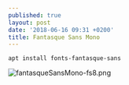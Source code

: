 ```yaml
---
published: true
layout: post
date: '2018-06-16 09:31 +0200'
title: Fantasque Sans Mono
---
```

	apt install fonts-fantasque-sans
    
![fantasqueSansMono-fs8.png]({{site.baseurl}}/media/fantasqueSansMono-fs8.png)

    

